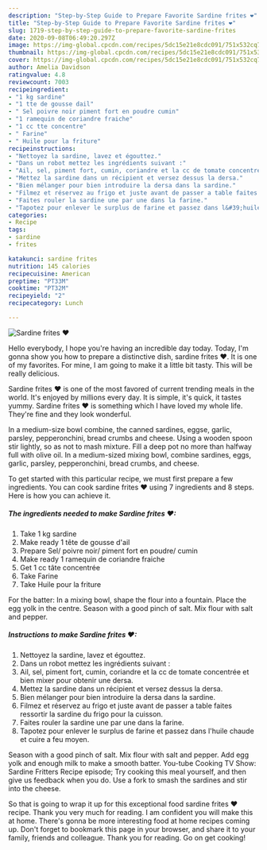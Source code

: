 ```yaml
---
description: "Step-by-Step Guide to Prepare Favorite Sardine frites ❤"
title: "Step-by-Step Guide to Prepare Favorite Sardine frites ❤"
slug: 1719-step-by-step-guide-to-prepare-favorite-sardine-frites
date: 2020-09-08T06:49:20.297Z
image: https://img-global.cpcdn.com/recipes/5dc15e21e8cdc091/751x532cq70/sardine-frites-❤-photo-principale-de-la-recette.jpg
thumbnail: https://img-global.cpcdn.com/recipes/5dc15e21e8cdc091/751x532cq70/sardine-frites-❤-photo-principale-de-la-recette.jpg
cover: https://img-global.cpcdn.com/recipes/5dc15e21e8cdc091/751x532cq70/sardine-frites-❤-photo-principale-de-la-recette.jpg
author: Amelia Davidson
ratingvalue: 4.8
reviewcount: 7003
recipeingredient:
- "1 kg sardine"
- "1 tte de gousse dail"
- " Sel poivre noir piment fort en poudre cumin"
- "1 ramequin de coriandre fraiche"
- "1 cc tte concentre"
- " Farine"
- " Huile pour la friture"
recipeinstructions:
- "Nettoyez la sardine, lavez et égouttez."
- "Dans un robot mettez les ingrédients suivant :"
- "Ail, sel, piment fort, cumin, coriandre et la cc de tomate concentrée et bien mixer pour obtenir une dersa."
- "Mettez la sardine dans un récipient et versez dessus la dersa."
- "Bien mélanger pour bien introduire la dersa dans la sardine."
- "Filmez et réservez au frigo et juste avant de passer a table faites ressortir la sardine du frigo pour la cuisson."
- "Faites rouler la sardine une par une dans la farine."
- "Tapotez pour enlever le surplus de farine et passez dans l&#39;huile chaude et cuire a feu moyen."
categories:
- Recipe
tags:
- sardine
- frites

katakunci: sardine frites 
nutrition: 145 calories
recipecuisine: American
preptime: "PT33M"
cooktime: "PT32M"
recipeyield: "2"
recipecategory: Lunch

---
```



![Sardine frites ❤](https://img-global.cpcdn.com/recipes/5dc15e21e8cdc091/751x532cq70/sardine-frites-❤-photo-principale-de-la-recette.jpg)

Hello everybody, I hope you're having an incredible day today. Today, I'm gonna show you how to prepare a distinctive dish, sardine frites ❤. It is one of my favorites. For mine, I am going to make it a little bit tasty. This will be really delicious.

Sardine frites ❤ is one of the most favored of current trending meals in the world. It's enjoyed by millions every day. It is simple, it's quick, it tastes yummy. Sardine frites ❤ is something which I have loved my whole life. They're fine and they look wonderful.

In a medium-size bowl combine, the canned sardines, eggse, garlic, parsley, pepperonchini, bread crumbs and cheese. Using a wooden spoon stir lightly, so as not to mash mixture. Fill a deep pot no more than halfway full with olive oil. In a medium-sized mixing bowl, combine sardines, eggs, garlic, parsley, pepperonchini, bread crumbs, and cheese.


To get started with this particular recipe, we must first prepare a few ingredients. You can cook sardine frites ❤ using 7 ingredients and 8 steps. Here is how you can achieve it.

<!--inarticleads1-->

##### The ingredients needed to make Sardine frites ❤:

1. Take 1 kg sardine
1. Make ready 1 tête de gousse d&#39;ail
1. Prepare  Sel/ poivre noir/ piment fort en poudre/ cumin
1. Make ready 1 ramequin de coriandre fraiche
1. Get 1 cc tâte concentrée
1. Take  Farine
1. Take  Huile pour la friture


For the batter: In a mixing bowl, shape the flour into a fountain. Place the egg yolk in the centre. Season with a good pinch of salt. Mix flour with salt and pepper. 

<!--inarticleads2-->

##### Instructions to make Sardine frites ❤:

1. Nettoyez la sardine, lavez et égouttez.
1. Dans un robot mettez les ingrédients suivant :
1. Ail, sel, piment fort, cumin, coriandre et la cc de tomate concentrée et bien mixer pour obtenir une dersa.
1. Mettez la sardine dans un récipient et versez dessus la dersa.
1. Bien mélanger pour bien introduire la dersa dans la sardine.
1. Filmez et réservez au frigo et juste avant de passer a table faites ressortir la sardine du frigo pour la cuisson.
1. Faites rouler la sardine une par une dans la farine.
1. Tapotez pour enlever le surplus de farine et passez dans l&#39;huile chaude et cuire a feu moyen.


Season with a good pinch of salt. Mix flour with salt and pepper. Add egg yolk and enough milk to make a smooth batter. You-tube Cooking TV Show: Sardine Fritters Recipe episode; Try cooking this meal yourself, and then give us feedback when you do. Use a fork to smash the sardines and stir into the cheese. 

So that is going to wrap it up for this exceptional food sardine frites ❤ recipe. Thank you very much for reading. I am confident you will make this at home. There's gonna be more interesting food at home recipes coming up. Don't forget to bookmark this page in your browser, and share it to your family, friends and colleague. Thank you for reading. Go on get cooking!
